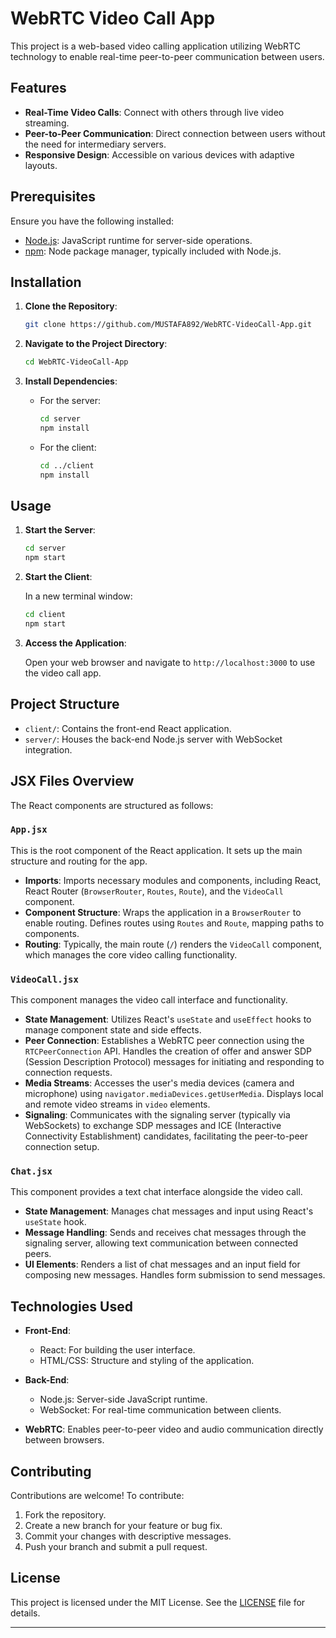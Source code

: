 
# WebRTC Video Call App

This project is a web-based video calling application utilizing WebRTC technology to enable real-time peer-to-peer communication between users.

## Features

- **Real-Time Video Calls**: Connect with others through live video streaming.
- **Peer-to-Peer Communication**: Direct connection between users without the need for intermediary servers.
- **Responsive Design**: Accessible on various devices with adaptive layouts.

## Prerequisites

Ensure you have the following installed:

- [Node.js](https://nodejs.org/): JavaScript runtime for server-side operations.
- [npm](https://www.npmjs.com/): Node package manager, typically included with Node.js.

## Installation

1. **Clone the Repository**:

   ```bash
   git clone https://github.com/MUSTAFA892/WebRTC-VideoCall-App.git
   ```

2. **Navigate to the Project Directory**:

   ```bash
   cd WebRTC-VideoCall-App
   ```

3. **Install Dependencies**:

   - For the server:

     ```bash
     cd server
     npm install
     ```

   - For the client:

     ```bash
     cd ../client
     npm install
     ```

## Usage

1. **Start the Server**:

   ```bash
   cd server
   npm start
   ```

2. **Start the Client**:

   In a new terminal window:

   ```bash
   cd client
   npm start
   ```

3. **Access the Application**:

   Open your web browser and navigate to `http://localhost:3000` to use the video call app.

## Project Structure

- `client/`: Contains the front-end React application.
- `server/`: Houses the back-end Node.js server with WebSocket integration.

## JSX Files Overview

The React components are structured as follows:

### `App.jsx`

This is the root component of the React application. It sets up the main structure and routing for the app.

- **Imports**: Imports necessary modules and components, including React, React Router (`BrowserRouter`, `Routes`, `Route`), and the `VideoCall` component.
- **Component Structure**: Wraps the application in a `BrowserRouter` to enable routing. Defines routes using `Routes` and `Route`, mapping paths to components.
- **Routing**: Typically, the main route (`/`) renders the `VideoCall` component, which manages the core video calling functionality.

### `VideoCall.jsx`

This component manages the video call interface and functionality.

- **State Management**: Utilizes React's `useState` and `useEffect` hooks to manage component state and side effects.
- **Peer Connection**: Establishes a WebRTC peer connection using the `RTCPeerConnection` API. Handles the creation of offer and answer SDP (Session Description Protocol) messages for initiating and responding to connection requests.
- **Media Streams**: Accesses the user's media devices (camera and microphone) using `navigator.mediaDevices.getUserMedia`. Displays local and remote video streams in `video` elements.
- **Signaling**: Communicates with the signaling server (typically via WebSockets) to exchange SDP messages and ICE (Interactive Connectivity Establishment) candidates, facilitating the peer-to-peer connection setup.

### `Chat.jsx`

This component provides a text chat interface alongside the video call.

- **State Management**: Manages chat messages and input using React's `useState` hook.
- **Message Handling**: Sends and receives chat messages through the signaling server, allowing text communication between connected peers.
- **UI Elements**: Renders a list of chat messages and an input field for composing new messages. Handles form submission to send messages.

## Technologies Used

- **Front-End**:
  - React: For building the user interface.
  - HTML/CSS: Structure and styling of the application.

- **Back-End**:
  - Node.js: Server-side JavaScript runtime.
  - WebSocket: For real-time communication between clients.

- **WebRTC**: Enables peer-to-peer video and audio communication directly between browsers.

## Contributing

Contributions are welcome! To contribute:

1. Fork the repository.
2. Create a new branch for your feature or bug fix.
3. Commit your changes with descriptive messages.
4. Push your branch and submit a pull request.

## License

This project is licensed under the MIT License. See the [LICENSE](LICENSE) file for details.

---

